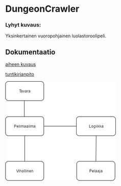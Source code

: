 # DungeonCrawler

### Lyhyt kuvaus:
Yksinkertainen vuoropohjainen luolastoroolipeli.

## Dokumentaatio
[aiheen kuvaus](Dokumentaatio/aiheenKuvausJaRakenne.md)

[tuntikirjanpito](Dokumentaatio/tuntikirjanpito.md)

![Luokkakaavio](Dokumentaatio/Luokkakaavio.jpg)
